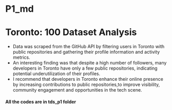 # P1_md
# Toronto: 100 Dataset Analysis

- Data was scraped from the GitHub API by filtering users in Toronto with public repositories and gathering their profile information and activity metrics.
- An interesting finding was that despite a high number of followers, many developers in Toronto have only a few public repositories, indicating potential underutilization of their profiles.
- I recommend that developers in Toronto enhance their online presence by increasing contributions to public repositories,to improve visibility, community engagement and opportunities in the tech scene.
 


#### All the codes are in tds_p1 folder
